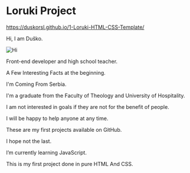 # Loruki Project
 https://duskorsl.github.io/1-Loruki-HTML-CSS-Template/

Hi, I am Duško. 

![Hi](https://github.com/D-vokic/Front-end-development/assets/105879280/c6ce2714-e75c-48d1-a0f0-2792f5bfbfdc)


Front-end developer and high school teacher. 

A Few Interesting Facts at the beginning. 

I'm Coming From Serbia. 

I'm a graduate from the Faculty of Theology and University of Hospitality. 

I am not interested in goals if they are not for the benefit of people.

I will be happy to help anyone at any time.

These are my first projects available on GitHub.

I hope not the last.

I’m currently learning JavaScript.

This is my first project done in pure HTML And CSS.
